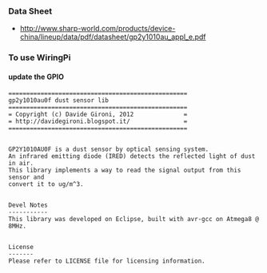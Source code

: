 
### Data Sheet
  - http://www.sharp-world.com/products/device-china/lineup/data/pdf/datasheet/gp2y1010au_appl_e.pdf


### To use WiringPi
#### update the GPIO

```
==================================================
gp2y1010au0f dust sensor lib
==================================================
= Copyright (c) Davide Gironi, 2012              =
= http://davidegironi.blogspot.it/               =
==================================================


GP2Y1010AU0F is a dust sensor by optical sensing system. 
An infrared emitting diode (IRED) detects the reflected light of dust in air.
This library implements a way to read the signal output from this sensor and
convert it to ug/m^3.


Devel Notes
-----------
This library was developed on Eclipse, built with avr-gcc on Atmega8 @ 8MHz.


License
-------
Please refer to LICENSE file for licensing information.
```
